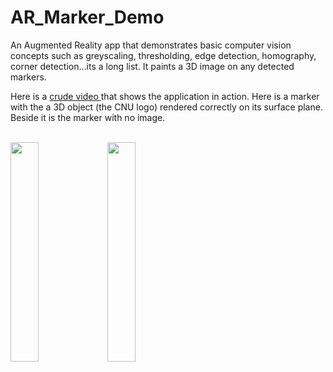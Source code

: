 # AR_Marker_Demo
An Augmented Reality app that demonstrates basic computer vision concepts such as greyscaling, thresholding, edge detection, homography, corner detection...its a long list. It paints a 3D image on any detected markers. <br>

 Here is a [ crude video ]( https://github.com/kperkins411/AR_Marker_Demo/blob/master/videodemo.mp4) that shows the application in action.  Here is a marker with the a 3D object (the CNU logo) rendered correctly on its surface plane.  Beside it is the marker with no image.<BR>
 <BR>

<img src="https://github.com/kperkins411/AR_Marker_Demo/blob/master/marker_CNU.png" width="30%">
<img src="https://github.com/kperkins411/AR_Marker_Demo/blob/master/marker_no_CNU.png" width="30%">
